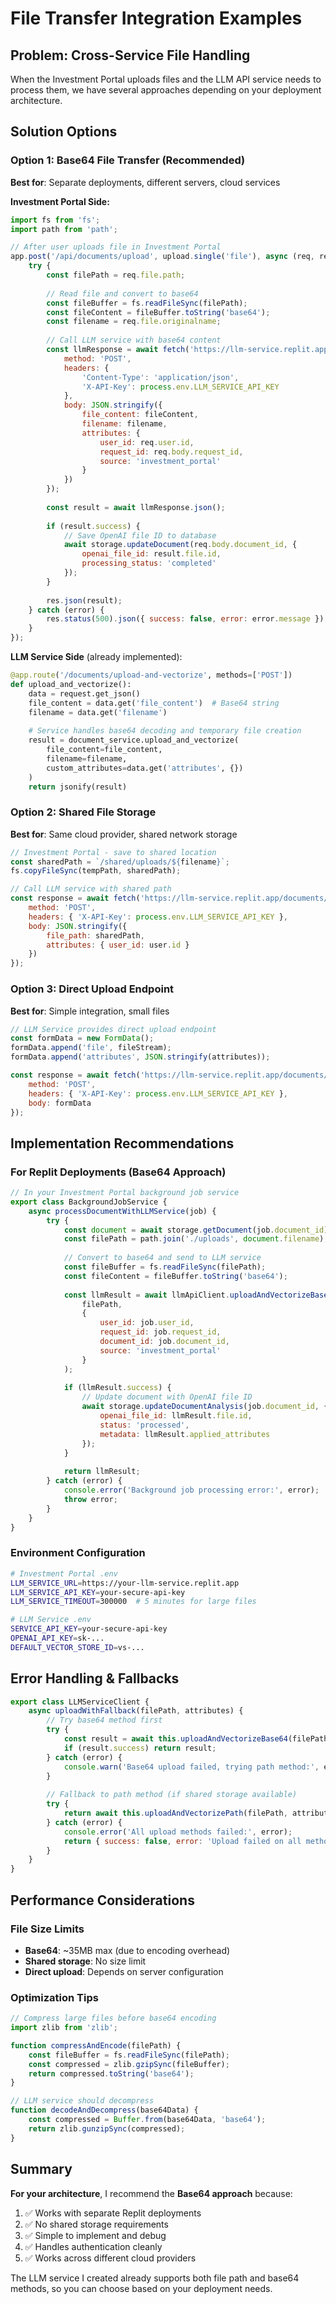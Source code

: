 # File Transfer Integration Examples

## Problem: Cross-Service File Handling
When the Investment Portal uploads files and the LLM API service needs to process them, we have several approaches depending on your deployment architecture.

## Solution Options

### Option 1: Base64 File Transfer (Recommended)
**Best for**: Separate deployments, different servers, cloud services

**Investment Portal Side:**
```javascript
import fs from 'fs';
import path from 'path';

// After user uploads file in Investment Portal
app.post('/api/documents/upload', upload.single('file'), async (req, res) => {
    try {
        const filePath = req.file.path;
        
        // Read file and convert to base64
        const fileBuffer = fs.readFileSync(filePath);
        const fileContent = fileBuffer.toString('base64');
        const filename = req.file.originalname;
        
        // Call LLM service with base64 content
        const llmResponse = await fetch('https://llm-service.replit.app/documents/upload-and-vectorize', {
            method: 'POST',
            headers: {
                'Content-Type': 'application/json',
                'X-API-Key': process.env.LLM_SERVICE_API_KEY
            },
            body: JSON.stringify({
                file_content: fileContent,
                filename: filename,
                attributes: {
                    user_id: req.user.id,
                    request_id: req.body.request_id,
                    source: 'investment_portal'
                }
            })
        });
        
        const result = await llmResponse.json();
        
        if (result.success) {
            // Save OpenAI file ID to database
            await storage.updateDocument(req.body.document_id, {
                openai_file_id: result.file.id,
                processing_status: 'completed'
            });
        }
        
        res.json(result);
    } catch (error) {
        res.status(500).json({ success: false, error: error.message });
    }
});
```

**LLM Service Side** (already implemented):
```python
@app.route('/documents/upload-and-vectorize', methods=['POST'])
def upload_and_vectorize():
    data = request.get_json()
    file_content = data.get('file_content')  # Base64 string
    filename = data.get('filename')
    
    # Service handles base64 decoding and temporary file creation
    result = document_service.upload_and_vectorize(
        file_content=file_content,
        filename=filename,
        custom_attributes=data.get('attributes', {})
    )
    return jsonify(result)
```

### Option 2: Shared File Storage
**Best for**: Same cloud provider, shared network storage

```javascript
// Investment Portal - save to shared location
const sharedPath = `/shared/uploads/${filename}`;
fs.copyFileSync(tempPath, sharedPath);

// Call LLM service with shared path
const response = await fetch('https://llm-service.replit.app/documents/upload-and-vectorize', {
    method: 'POST',
    headers: { 'X-API-Key': process.env.LLM_SERVICE_API_KEY },
    body: JSON.stringify({
        file_path: sharedPath,
        attributes: { user_id: user.id }
    })
});
```

### Option 3: Direct Upload Endpoint
**Best for**: Simple integration, small files

```javascript
// LLM Service provides direct upload endpoint
const formData = new FormData();
formData.append('file', fileStream);
formData.append('attributes', JSON.stringify(attributes));

const response = await fetch('https://llm-service.replit.app/documents/upload-direct', {
    method: 'POST',
    headers: { 'X-API-Key': process.env.LLM_SERVICE_API_KEY },
    body: formData
});
```

## Implementation Recommendations

### For Replit Deployments (Base64 Approach)
```javascript
// In your Investment Portal background job service
export class BackgroundJobService {
    async processDocumentWithLLMService(job) {
        try {
            const document = await storage.getDocument(job.document_id);
            const filePath = path.join('./uploads', document.filename);
            
            // Convert to base64 and send to LLM service
            const fileBuffer = fs.readFileSync(filePath);
            const fileContent = fileBuffer.toString('base64');
            
            const llmResult = await llmApiClient.uploadAndVectorizeBase64(
                filePath, 
                {
                    user_id: job.user_id,
                    request_id: job.request_id,
                    document_id: job.document_id,
                    source: 'investment_portal'
                }
            );
            
            if (llmResult.success) {
                // Update document with OpenAI file ID
                await storage.updateDocumentAnalysis(job.document_id, {
                    openai_file_id: llmResult.file.id,
                    status: 'processed',
                    metadata: llmResult.applied_attributes
                });
            }
            
            return llmResult;
        } catch (error) {
            console.error('Background job processing error:', error);
            throw error;
        }
    }
}
```

### Environment Configuration
```bash
# Investment Portal .env
LLM_SERVICE_URL=https://your-llm-service.replit.app
LLM_SERVICE_API_KEY=your-secure-api-key
LLM_SERVICE_TIMEOUT=300000  # 5 minutes for large files

# LLM Service .env  
SERVICE_API_KEY=your-secure-api-key
OPENAI_API_KEY=sk-...
DEFAULT_VECTOR_STORE_ID=vs-...
```

## Error Handling & Fallbacks

```javascript
export class LLMServiceClient {
    async uploadWithFallback(filePath, attributes) {
        // Try base64 method first
        try {
            const result = await this.uploadAndVectorizeBase64(filePath, attributes);
            if (result.success) return result;
        } catch (error) {
            console.warn('Base64 upload failed, trying path method:', error);
        }
        
        // Fallback to path method (if shared storage available)
        try {
            return await this.uploadAndVectorizePath(filePath, attributes);
        } catch (error) {
            console.error('All upload methods failed:', error);
            return { success: false, error: 'Upload failed on all methods' };
        }
    }
}
```

## Performance Considerations

### File Size Limits
- **Base64**: ~35MB max (due to encoding overhead)
- **Shared storage**: No size limit
- **Direct upload**: Depends on server configuration

### Optimization Tips
```javascript
// Compress large files before base64 encoding
import zlib from 'zlib';

function compressAndEncode(filePath) {
    const fileBuffer = fs.readFileSync(filePath);
    const compressed = zlib.gzipSync(fileBuffer);
    return compressed.toString('base64');
}

// LLM service should decompress
function decodeAndDecompress(base64Data) {
    const compressed = Buffer.from(base64Data, 'base64');
    return zlib.gunzipSync(compressed);
}
```

## Summary

**For your architecture**, I recommend the **Base64 approach** because:

1. ✅ Works with separate Replit deployments
2. ✅ No shared storage requirements  
3. ✅ Simple to implement and debug
4. ✅ Handles authentication cleanly
5. ✅ Works across different cloud providers

The LLM service I created already supports both file path and base64 methods, so you can choose based on your deployment needs.